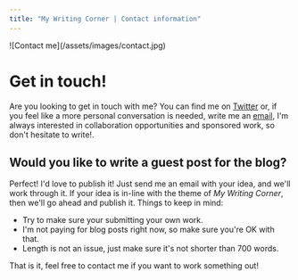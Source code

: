 ```yaml
---
title: "My Writing Corner | Contact information"
---
```

<div class="post-header-img" markdown="1">
![Contact me](/assets/images/contact.jpg)
</div>

# Get in touch!
Are you looking to get in touch with me? You can find me on [Twitter](http://twitter.com/deleteman123) or, if you feel like a more personal conversation is needed, write me an [email](mailto:fernando.doglio@gmail.com), I'm always interested in collaboration opportunities and sponsored work, so don't hesitate to write!.

## Would you like to write a guest post for the blog?
Perfect! I'd love to publish it! Just send me an email with your idea, and we'll work through it. If your idea is in-line with the theme of _My Writing Corner_, then we'll go ahead and publish it.
Things to keep in mind:

- Try to make sure your submitting your own work.
- I'm not paying for blog posts right now, so make sure you're OK with that.
- Length is not an issue, just make sure it's not shorter than 700 words.

That is it, feel free to contact me if you want to work something out!
